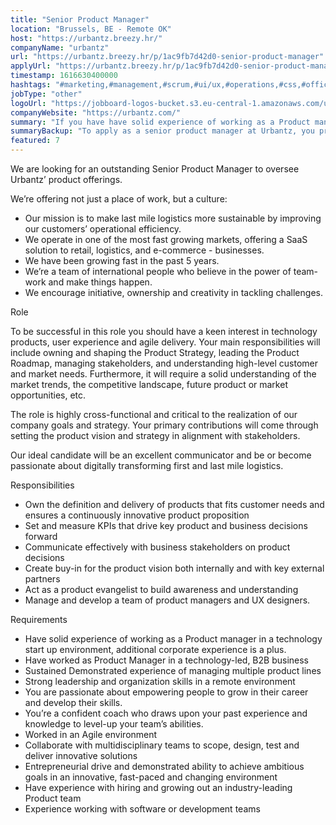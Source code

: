 ```yaml
---
title: "Senior Product Manager"
location: "Brussels, BE - Remote OK"
host: "https://urbantz.breezy.hr/"
companyName: "urbantz"
url: "https://urbantz.breezy.hr/p/1ac9fb7d42d0-senior-product-manager"
applyUrl: "https://urbantz.breezy.hr/p/1ac9fb7d42d0-senior-product-manager/apply"
timestamp: 1616630400000
hashtags: "#marketing,#management,#scrum,#ui/ux,#operations,#css,#office"
jobType: "other"
logoUrl: "https://jobboard-logos-bucket.s3.eu-central-1.amazonaws.com/urbantz"
companyWebsite: "https://urbantz.com/"
summary: "If you have have solid experience of working as a Product manager in a technology start up environment, Urbantz has a job opening for a Senior Product Manager"
summaryBackup: "To apply as a senior product manager at Urbantz, you preferably need to have some knowledge of: #marketing, #management, #ui/ux."
featured: 7
---
```


We are looking for an outstanding Senior Product Manager to oversee Urbantz’ product offerings.

We’re offering not just a place of work, but a culture:

*   Our mission is to make last mile logistics more sustainable by improving our customers’ operational efficiency.
*   We operate in one of the most fast growing markets, offering a SaaS solution to retail, logistics, and e-commerce - businesses.
*   We have been growing fast in the past 5 years.
*   We’re a team of international people who believe in the power of team-work and make things happen.
*   We encourage initiative, ownership and creativity in tackling challenges.

Role

To be successful in this role you should have a keen interest in technology products, user experience and agile delivery. Your main responsibilities will include owning and shaping the Product Strategy, leading the Product Roadmap, managing stakeholders, and understanding high-level customer and market needs. Furthermore, it will require a solid understanding of the market trends, the competitive landscape, future product or market opportunities, etc.

The role is highly cross-functional and critical to the realization of our company goals and strategy. Your primary contributions will come through setting the product vision and strategy in alignment with stakeholders.

Our ideal candidate will be an excellent communicator and be or become passionate about digitally transforming first and last mile logistics.

Responsibilities

*   Own the definition and delivery of products that fits customer needs and ensures a continuously innovative product proposition
*   Set and measure KPIs that drive key product and business decisions forward
*   Communicate effectively with business stakeholders on product decisions
*   Create buy-in for the product vision both internally and with key external partners
*   Act as a product evangelist to build awareness and understanding
*   Manage and develop a team of product managers and UX designers.

Requirements

*   Have solid experience of working as a Product manager in a technology start up environment, additional corporate experience is a plus.
*   Have worked as Product Manager in a technology-led, B2B business
*   Sustained Demonstrated experience of managing multiple product lines
*   Strong leadership and organization skills in a remote environment
*   You are passionate about empowering people to grow in their career and develop their skills.
*   You’re a confident coach who draws upon your past experience and knowledge to level-up your team’s abilities.
*   Worked in an Agile environment
*   Collaborate with multidisciplinary teams to scope, design, test and deliver innovative solutions
*   Entrepreneurial drive and demonstrated ability to achieve ambitious goals in an innovative, fast-paced and changing environment
*   Have experience with hiring and growing out an industry-leading Product team
*   Experience working with software or development teams
